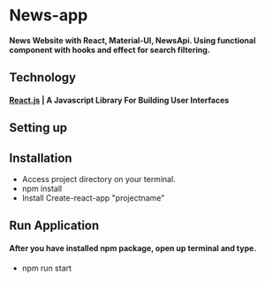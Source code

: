 # News-app
#### News Website with React, Material-UI, NewsApi. Using functional component with hooks and effect for search filtering.

## Technology
#### [React.js](http://reactjs.org) | A Javascript Library For Building User Interfaces

## Setting up

## Installation
  * Access project directory on your terminal.
  * npm install
  * Install Create-react-app "projectname"

## Run Application
  #### After you have installed npm package, open up terminal and type.
   * npm run start
